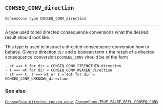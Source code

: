 ## `CONSEQ_CONV_direction`

``` hol4
ConseqConv.type CONSEQ_CONV_direction
```

------------------------------------------------------------------------

A type used to tell directed consequence conversions what the desired
result should look like.

This type is used to instruct a directed consequence conversion how to
behave. Given a direction `dir` and a boolean term `t` the result of a
directed consequence conversion `DCONSEQ_CONV` should be of the form

``` hol4
- st ==> t for dir = CONSEQ_CONV_STRENGTHEN_direction
- t ==> wt for dir = CONSEQ_CONV_WEAKEN_direction
- st ==> t, t ==> wt or t = eqt for dir = CONSEQ_CONV_UNKNOWN_direction
```

### See also

[`ConseqConv.directed_conseq_conv`](#ConseqConv.directed_conseq_conv),
[`ConseqConv.TRUE_FALSE_REFL_CONSEQ_CONV`](#ConseqConv.TRUE_FALSE_REFL_CONSEQ_CONV)
